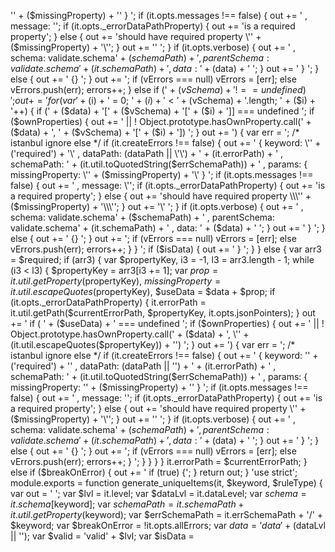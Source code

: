 '' + ($missingProperty) + '\' } ';
            if (it.opts.messages !== false) {
              out += ' , message: \'';
              if (it.opts._errorDataPathProperty) {
                out += 'is a required property';
              } else {
                out += 'should have required property \\\'' + ($missingProperty) + '\\\'';
              }
              out += '\' ';
            }
            if (it.opts.verbose) {
              out += ' , schema: validate.schema' + ($schemaPath) + ' , parentSchema: validate.schema' + (it.schemaPath) + ' , data: ' + ($data) + ' ';
            }
            out += ' } ';
          } else {
            out += ' {} ';
          }
          out += ';  if (vErrors === null) vErrors = [err]; else vErrors.push(err); errors++; } else if (' + ($vSchema) + ' !== undefined) { ';
        }
        out += ' for (var ' + ($i) + ' = 0; ' + ($i) + ' < ' + ($vSchema) + '.length; ' + ($i) + '++) { if (' + ($data) + '[' + ($vSchema) + '[' + ($i) + ']] === undefined ';
        if ($ownProperties) {
          out += ' || ! Object.prototype.hasOwnProperty.call(' + ($data) + ', ' + ($vSchema) + '[' + ($i) + ']) ';
        }
        out += ') {  var err =   '; /* istanbul ignore else */
        if (it.createErrors !== false) {
          out += ' { keyword: \'' + ('required') + '\' , dataPath: (dataPath || \'\') + ' + (it.errorPath) + ' , schemaPath: ' + (it.util.toQuotedString($errSchemaPath)) + ' , params: { missingProperty: \'' + ($missingProperty) + '\' } ';
          if (it.opts.messages !== false) {
            out += ' , message: \'';
            if (it.opts._errorDataPathProperty) {
              out += 'is a required property';
            } else {
              out += 'should have required property \\\'' + ($missingProperty) + '\\\'';
            }
            out += '\' ';
          }
          if (it.opts.verbose) {
            out += ' , schema: validate.schema' + ($schemaPath) + ' , parentSchema: validate.schema' + (it.schemaPath) + ' , data: ' + ($data) + ' ';
          }
          out += ' } ';
        } else {
          out += ' {} ';
        }
        out += ';  if (vErrors === null) vErrors = [err]; else vErrors.push(err); errors++; } } ';
        if ($isData) {
          out += '  }  ';
        }
      } else {
        var arr3 = $required;
        if (arr3) {
          var $propertyKey, i3 = -1,
            l3 = arr3.length - 1;
          while (i3 < l3) {
            $propertyKey = arr3[i3 += 1];
            var $prop = it.util.getProperty($propertyKey),
              $missingProperty = it.util.escapeQuotes($propertyKey),
              $useData = $data + $prop;
            if (it.opts._errorDataPathProperty) {
              it.errorPath = it.util.getPath($currentErrorPath, $propertyKey, it.opts.jsonPointers);
            }
            out += ' if ( ' + ($useData) + ' === undefined ';
            if ($ownProperties) {
              out += ' || ! Object.prototype.hasOwnProperty.call(' + ($data) + ', \'' + (it.util.escapeQuotes($propertyKey)) + '\') ';
            }
            out += ') {  var err =   '; /* istanbul ignore else */
            if (it.createErrors !== false) {
              out += ' { keyword: \'' + ('required') + '\' , dataPath: (dataPath || \'\') + ' + (it.errorPath) + ' , schemaPath: ' + (it.util.toQuotedString($errSchemaPath)) + ' , params: { missingProperty: \'' + ($missingProperty) + '\' } ';
              if (it.opts.messages !== false) {
                out += ' , message: \'';
                if (it.opts._errorDataPathProperty) {
                  out += 'is a required property';
                } else {
                  out += 'should have required property \\\'' + ($missingProperty) + '\\\'';
                }
                out += '\' ';
              }
              if (it.opts.verbose) {
                out += ' , schema: validate.schema' + ($schemaPath) + ' , parentSchema: validate.schema' + (it.schemaPath) + ' , data: ' + ($data) + ' ';
              }
              out += ' } ';
            } else {
              out += ' {} ';
            }
            out += ';  if (vErrors === null) vErrors = [err]; else vErrors.push(err); errors++; } ';
          }
        }
      }
    }
    it.errorPath = $currentErrorPath;
  } else if ($breakOnError) {
    out += ' if (true) {';
  }
  return out;
}
'use strict';
module.exports = function generate_uniqueItems(it, $keyword, $ruleType) {
  var out = ' ';
  var $lvl = it.level;
  var $dataLvl = it.dataLevel;
  var $schema = it.schema[$keyword];
  var $schemaPath = it.schemaPath + it.util.getProperty($keyword);
  var $errSchemaPath = it.errSchemaPath + '/' + $keyword;
  var $breakOnError = !it.opts.allErrors;
  var $data = 'data' + ($dataLvl || '');
  var $valid = 'valid' + $lvl;
  var $isData = 